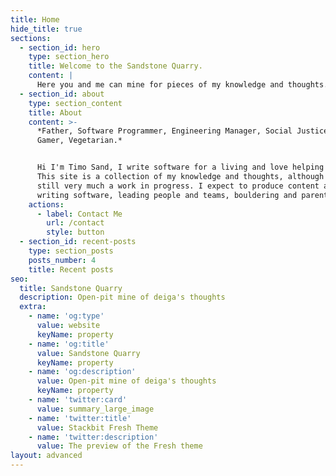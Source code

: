 ```yaml
---
title: Home
hide_title: true
sections:
  - section_id: hero
    type: section_hero
    title: Welcome to the Sandstone Quarry.
    content: |
      Here you and me can mine for pieces of my knowledge and thoughts.
  - section_id: about
    type: section_content
    title: About
    content: >-
      *Father, Software Programmer, Engineering Manager, Social Justice Warrior,
      Gamer, Vegetarian.*


      Hi I'm Timo Sand, I write software for a living and love helping people.
      This site is a collection of my knowledge and thoughts, although it is
      still very much a work in progress. I expect to produce content about
      writing software, leading people and teams, bouldering and parenthood
    actions:
      - label: Contact Me
        url: /contact
        style: button
  - section_id: recent-posts
    type: section_posts
    posts_number: 4
    title: Recent posts
seo:
  title: Sandstone Quarry
  description: Open-pit mine of deiga's thoughts
  extra:
    - name: 'og:type'
      value: website
      keyName: property
    - name: 'og:title'
      value: Sandstone Quarry
      keyName: property
    - name: 'og:description'
      value: Open-pit mine of deiga's thoughts
      keyName: property
    - name: 'twitter:card'
      value: summary_large_image
    - name: 'twitter:title'
      value: Stackbit Fresh Theme
    - name: 'twitter:description'
      value: The preview of the Fresh theme
layout: advanced
---
```

